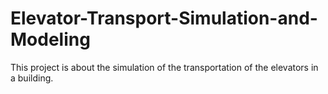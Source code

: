 # Elevator-Transport-Simulation-and-Modeling
This project is about the simulation of the transportation of the elevators in a building.
